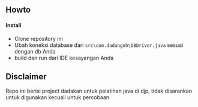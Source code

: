 ## Howto ##
#### Install ####
* Clone repository ini
* Ubah koneksi database dari ``src\com.dadangnh\DBDriver.java`` sesuai dengan db Anda
* build dan run dari IDE kesayangan Anda

## Disclaimer ##
Repo ini berisi project dadakan untuk pelatihan java di djp, tidak disarankan untuk digunakan kecuali untuk percobaan
